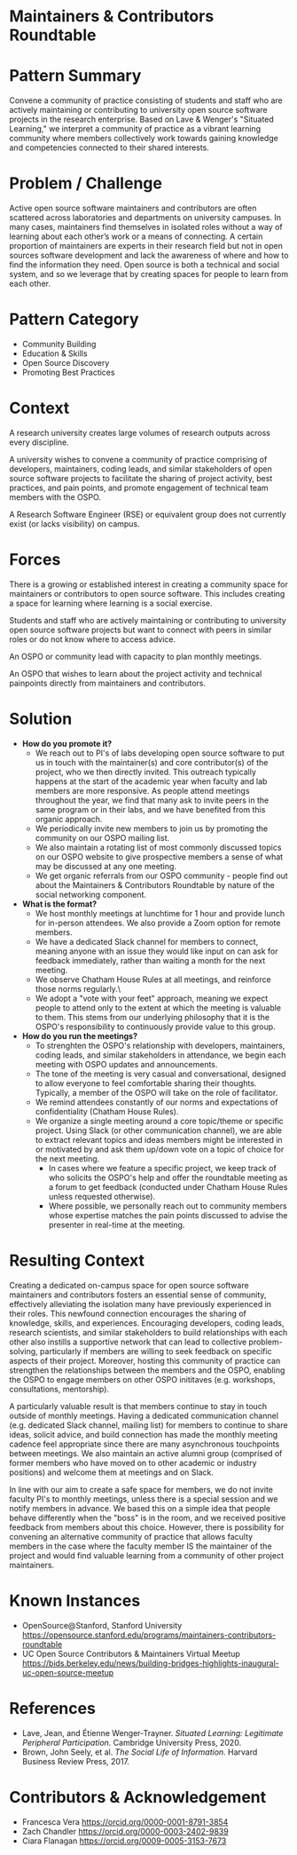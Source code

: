 # Maintainers & Contributors Roundtable

# Pattern Summary

Convene a community of practice consisting of students and staff who are actively maintaining or contributing to university open source software projects in the research enterprise. Based on Lave & Wenger's "Situated Learning," we interpret a community of practice as a vibrant learning community where members collectively work towards gaining knowledge and competencies connected to their shared interests.

# Problem / Challenge

Active open source software maintainers and contributors are often scattered across laboratories and departments on university campuses. In many cases, maintainers find themselves in isolated roles without a way of learning about each other’s work or a means of connecting. A certain proportion of maintainers are experts in their research field but not in open sources software development and lack the awareness of where and how to find the information they need. Open source is both a technical and social system, and so we leverage that by creating spaces for people to learn from each other.

# Pattern Category
- Community Building
- Education & Skills
- Open Source Discovery
- Promoting Best Practices
   
# Context

A research university creates large volumes of research outputs across every discipline.

A university wishes to convene a community of practice comprising of developers, maintainers, coding leads, and similar stakeholders of open source software projects to facilitate the sharing of project activity, best practices, and pain points, and promote engagement of technical team members with the OSPO.

A Research Software Engineer (RSE) or equivalent group does not currently exist (or lacks visibility) on campus.

# Forces

There is a growing or established interest in creating a community space for maintainers or contributors to open source software. This includes creating a space for learning where learning is a social exercise.

Students and staff who are actively maintaining or contributing to university open source software projects but want to connect with peers in similar roles or do not know where to access advice.

An OSPO or community lead with capacity to plan monthly meetings.

An OSPO that wishes to learn about the project activity and technical painpoints directly from maintainers and contributors.

# Solution

* **How do you promote it?**
  - We reach out to PI's of labs developing open source software to put us in touch with the maintainer(s) and core contributor(s) of the project, who we then directly invited. This outreach typically happens at the start of the academic year when faculty and lab members are more responsive. As people attend meetings throughout the year, we find that many ask to invite peers in the same program or in their labs, and we have benefited from this organic approach.
  - We periodically invite new members to join us by promoting the community on our OSPO mailing list.
  - We also maintain a rotating list of most commonly discussed topics on our OSPO website to give prospective members a sense of what may be discussed at any one meeting.
  - We get organic referrals from our OSPO community - people find out about the Maintainers & Contributors Roundtable by nature of the social networking component.
* **What is the format?**
  - We host monthly meetings at lunchtime for 1 hour and provide lunch for in-person attendees. We also provide a Zoom option for remote members.
  - We have a dedicated Slack channel for members to connect, meaning anyone with an issue they would like input on can ask for feedback immediately, rather than waiting a month for the next meeting.
  - We observe Chatham House Rules at all meetings, and reinforce those norms regularly.\
  - We adopt a "vote with your feet" approach, meaning we expect people to attend only to the extent at which the meeting is valuable to them. This stems from our underlying philosophy that it is the OSPO's responsibility to continuously provide value to this group.
* **How do you run the meetings?**
  - To strenghten the OSPO's relationship with developers, maintainers, coding leads, and similar stakeholders in attendance, we begin each meeting with OSPO updates and announcements.
  - The tone of the meeting is very casual and conversational, designed to allow everyone to feel comfortable sharing their thoughts. Typically, a member of the OSPO will take on the role of facilitator.
  - We remind attendees constantly of our norms and expectations of confidentiality (Chatham House Rules).
  - We organize a single meeting around a core topic/theme or specific project. Using Slack (or other communication channel), we are able to extract relevant topics and ideas members might be interested in or motivated by and ask them up/down vote on a topic of choice for the next meeting.
     - In cases where we feature a specific project, we keep track of who solicits the OSPO's help and offer the roundtable meeting as a forum to get feedback (conducted under Chatham House Rules unless requested otherwise).
     - Where possible, we personally reach out to community members whose expertise matches the pain points discussed to advise the presenter in real-time at the meeting.

# Resulting Context

Creating a dedicated on-campus space for open source software maintainers and contributors fosters an essential sense of community, effectively alleviating the isolation many have previously experienced in their roles. This newfound connection encourages the sharing of knowledge, skills, and experiences. Encouraging developers, coding leads, research scientists, and similar stakeholders to build relationships with each other also instills a supportive network that can lead to collective problem-solving, particularly if members are willing to seek feedback on specific aspects of their project. Moreover, hosting this community of practice can strengthen the relationships between the members and the OSPO, enabling the OSPO to engage members on other OSPO inititaves (e.g. workshops, consultations, mentorship).

A particularly valuable result is that members continue to stay in touch outside of monthly meetings. Having a dedicated communication channel (e.g. dedicated Slack channel, mailing list) for members to continue to share ideas, solicit advice, and build connection has made the monthly meeting cadence feel appropriate since there are many asynchronous touchpoints between meetings. We also maintain an active alumni group (comprised of former members who have moved on to other academic or industry positions) and welcome them at meetings and on Slack.

In line with our aim to create a safe space for members, we do not invite faculty PI's to monthly meetings, unless there is a special session and we notify members in advance. We based this on a simple idea that people behave differently when the "boss" is in the room, and we received positive feedback from members about this choice. However, there is possibility for convening an alternative community of practice that allows faculty members in the case where the faculty member IS the maintainer of the project and would find valuable learning from a community of other project maintainers.

# Known Instances

* OpenSource@Stanford, Stanford University https://opensource.stanford.edu/programs/maintainers-contributors-roundtable
* UC Open Source Contributors & Maintainers Virtual Meetup https://bids.berkeley.edu/news/building-bridges-highlights-inaugural-uc-open-source-meetup

# References

* Lave, Jean, and Étienne Wenger-Trayner. *Situated Learning: Legitimate Peripheral Participation*. Cambridge University Press, 2020.
* Brown, John Seely, et al. *The Social Life of Information*. Harvard Business Review Press, 2017. 

# Contributors & Acknowledgement

* Francesca Vera https://orcid.org/0000-0001-8791-3854
* Zach Chandler https://orcid.org/0000-0003-2402-9839
* Ciara Flanagan https://orcid.org/0009-0005-3153-7673
